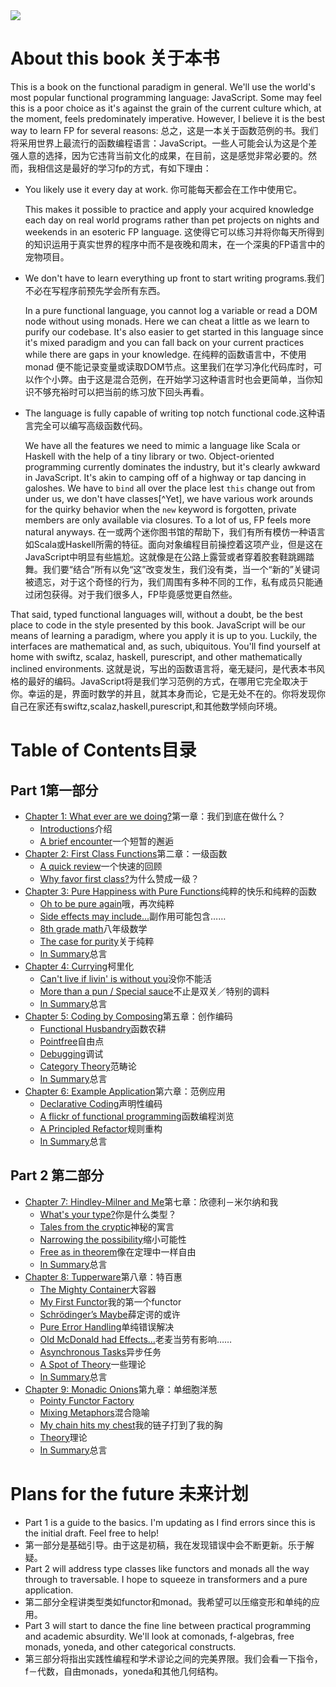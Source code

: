 <img src="images/cover.png"/>

# About this book 关于本书

This is a book on the functional paradigm in general. We'll use the world's most popular functional programming language: JavaScript. Some may feel this is a poor choice as it's against the grain of the current culture which, at the moment, feels predominately imperative. However, I believe it is the best way to learn FP for several reasons:
总之，这是一本关于函数范例的书。我们将采用世界上最流行的函数编程语言：JavaScript。一些人可能会认为这是个差强人意的选择，因为它违背当前文化的成果，在目前，这是感觉非常必要的。然而，我相信这是最好的学习fp的方式，有如下理由：

 * You likely use it every day at work. 你可能每天都会在工作中使用它。

    This makes it possible to practice and apply your acquired knowledge each day on real world programs rather than pet projects on nights and weekends in an esoteric FP language.
    这使得它可以练习并将你每天所得到的知识运用于真实世界的程序中而不是夜晚和周末，在一个深奥的FP语言中的宠物项目。

 * We don't have to learn everything up front to start writing programs.我们不必在写程序前预先学会所有东西。

    In a pure functional language, you cannot log a variable or read a DOM node without using monads. Here we can cheat a little as we learn to purify our codebase. It's also easier to get started in this language since it's mixed paradigm and you can fall back on your current practices while there are gaps in your knowledge.
    在纯粹的函数语言中，不使用 monad 便不能记录变量或读取DOM节点。这里我们在学习净化代码库时，可以作个小弊。由于这是混合范例，在开始学习这种语言时也会更简单，当你知识不够充裕时可以把当前的练习放下回头再看。


 * The language is fully capable of writing top notch functional code.这种语言完全可以编写高级函数代码。

    We have all the features we need to mimic a language like Scala or Haskell with the help of a tiny library or two. Object-oriented programming currently dominates the industry, but it's clearly awkward in JavaScript. It's akin to camping off of a highway or tap dancing in galoshes. We have to `bind` all over the place lest `this` change out from under us, we don't have classes[^Yet], we have various work arounds for the quirky behavior when the `new` keyword is forgotten, private members are only available via closures. To a lot of us, FP feels more natural anyways.
    在一或两个迷你图书馆的帮助下，我们有所有模仿一种语言如Scala或Haskell所需的特征。面向对象编程目前操控着这项产业，但是这在JavaScript中明显有些尴尬。这就像是在公路上露营或者穿着胶套鞋跳踢踏舞。我们要“结合”所有以免“这”改变发生，我们没有类，当一个“新的”关键词被遗忘，对于这个奇怪的行为，我们周围有多种不同的工作，私有成员只能通过闭包获得。对于我们很多人，FP毕竟感觉更自然些。

That said, typed functional languages will, without a doubt, be the best place to code in the style presented by this book. JavaScript will be our means of learning a paradigm, where you apply it is up to you. Luckily, the interfaces are mathematical and, as such, ubiquitous. You'll find yourself at home with swiftz, scalaz, haskell, purescript, and other mathematically inclined environments.
这就是说，写出的函数语言将，毫无疑问，是代表本书风格的最好的编码。JavaScript将是我们学习范例的方式，在哪用它完全取决于你。幸运的是，界面时数学的并且，就其本身而论，它是无处不在的。你将发现你自己在家还有swiftz,scalaz,haskell,purescript,和其他数学倾向环境。

# Table of Contents目录

## Part 1第一部分

* [Chapter 1: What ever are we doing?](ch1.md)第一章：我们到底在做什么？
  * [Introductions](ch1.md#introductions)介绍
  * [A brief encounter](ch1.md#a-brief-encounter)一个短暂的邂逅
* [Chapter 2: First Class Functions](ch2.md)第二章：一级函数
  * [A quick review](ch2.md#a-quick-review)一个快速的回顾
  * [Why favor first class?](ch2.md#why-favor-first-class)为什么赞成一级？
* [Chapter 3: Pure Happiness with Pure Functions](ch3.md)纯粹的快乐和纯粹的函数
  * [Oh to be pure again](ch3.md#oh-to-be-pure-again)哦，再次纯粹
  * [Side effects may include...](ch3.md#side-effects-may-include)副作用可能包含……
  * [8th grade math](ch3.md#8th-grade-math)八年级数学
  * [The case for purity](ch3.md#the-case-for-purity)关于纯粹
  * [In Summary](ch3.md#in-summary)总言
* [Chapter 4: Currying](ch4.md)柯里化
  * [Can't live if livin' is without you](ch4.md#cant-live-if-livin-is-without-you)没你不能活
  * [More than a pun / Special sauce](ch4.md#more-than-a-pun--special-sauce)不止是双关／特别的调料
  * [In Summary](ch4.md#in-summary)总言
* [Chapter 5: Coding by Composing](ch5.md)第五章：创作编码
  * [Functional Husbandry](ch5.md#functional-husbandry)函数农耕
  * [Pointfree](ch5.md#pointfree)自由点
  * [Debugging](ch5.md#debugging)调试
  * [Category Theory](ch5.md#category-theory)范畴论
  * [In Summary](ch5.md#in-summary)总言
* [Chapter 6: Example Application](ch6.md)第六章：范例应用
  * [Declarative Coding](ch6.md#declarative-coding)声明性编码
  * [A flickr of functional programming](ch6.md#a-flickr-of-functional-programming)函数编程浏览
  * [A Principled Refactor](ch6.md#a-principled-refactor)规则重构
  * [In Summary](ch6.md#in-summary)总言

## Part 2 第二部分

* [Chapter 7: Hindley-Milner and Me](ch7.md)第七章：欣德利－米尔纳和我
  * [What's your type?](ch7.md#whats-your-type)你是什么类型？
  * [Tales from the cryptic](ch7.md#tales-from-cryptic)神秘的寓言
  * [Narrowing the possibility](ch7.md#narrowing-the-possibility)缩小可能性
  * [Free as in theorem](ch7.md#free-as-in-theorem)像在定理中一样自由
  * [In Summary](ch7.md#in-summary)总言
* [Chapter 8: Tupperware](ch8.md)第八章：特百惠
  * [The Mighty Container](ch8.md#the-mighty-container)大容器
  * [My First Functor](ch8.md#my-first-functor)我的第一个functor
  * [Schrödinger’s Maybe](ch8.md#schrodingers-maybe)薛定谔的或许
  * [Pure Error Handling](ch8.md#pure-error-handling)单纯错误解决
  * [Old McDonald had Effects…](ch8.md#old-mcdonald-had-effects)老麦当劳有影响……
  * [Asynchronous Tasks](ch8.md#asynchronous-tasks)异步任务
  * [A Spot of Theory](ch8.md#a-spot-of-theory)一些理论
  * [In Summary](ch8.md#in-summary)总言
* [Chapter 9: Monadic Onions](ch9.md)第九章：单细胞洋葱
  * [Pointy Functor Factory](ch9.md#pointy-functor-factory)
  * [Mixing Metaphors](ch9.md#mixing-metaphors)混合隐喻
  * [My chain hits my chest](ch9.md#my-chain-hits-my-chest)我的链子打到了我的胸
  * [Theory](ch9.md#theory)理论
  * [In Summary](ch9.md#in-summary)总言


# Plans for the future 未来计划

* Part 1 is a guide to the basics. I'm updating as I find errors since this is the initial draft. Feel free to help!
* 第一部分是基础引导。由于这是初稿，我在发现错误中会不断更新。乐于解疑。
* Part 2 will address type classes like functors and monads all the way through to traversable. I hope to squeeze in transformers and a pure application.
* 第二部分全程讲类型类如functor和monad。我希望可以压缩变形和单纯的应用。
* Part 3 will start to dance the fine line between practical programming and academic absurdity. We'll look at comonads, f-algebras, free monads, yoneda, and other categorical constructs.
* 第三部分将指出实践性编程和学术谬论之间的完美界限。我们会看一下指令，f－代数，自由monads，yoneda和其他几何结构。

